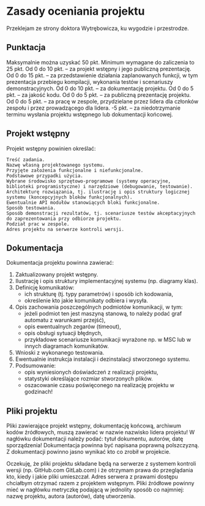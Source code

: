 # Zasady oceniania projektu
Przeklejam ze strony doktora Wytrębowicza, ku wygodzie i przestrodze.

## Punktacja

Maksymalnie można uzyskać 50 pkt.
Minimum wymagane do zaliczenia to 25 pkt.
Od 0 do 10 pkt. – za projekt wstępny i jego publiczną prezentację.
Od 0 do 15 pkt. – za przedstawienie działania zaplanowanych funkcji, w tym prezentacja przebiegu kompilacji, wykonania testów i scenariuszy demonstracyjnych.
Od 0 do 10 pkt. – za dokumentację projektu.
Od 0 do 5 pkt. – za jakość kodu.
Od 0 do 5 pkt. – za publiczną prezentację projektu.
Od 0 do 5 pkt. – za pracę w zespole, przydzielane przez lidera dla członków zespołu i przez prowadzącego dla lidera.
-5 pkt. – za niedotrzymanie terminu wysłania projektu wstępnego lub dokumentacji końcowej.

## Projekt wstępny

Projekt wstępny powinien określać:

    Treść zadania.
    Nazwę własną projektowanego systemu.
    Przyjęte założenia funkcjonalne i niefunkcjonalne.
    Podstawowe przypadki użycia.
    Wybrane środowisko sprzętowo-programowe (systemy operacyjne, biblioteki programistyczne) i narzędziowe (debugowanie, testowanie).
    Architekturę rozwiązania, tj. ilustrację i opis struktury logicznej systemu (koncepcyjnych bloków funkcjonalnych).
    Ewentualnie API modułów stanowiących bloki funkcjonalne.
    Sposób testowania.
    Sposób demonstracji rezultatów, tj. scenariusze testów akceptacyjnych do zaprezentowania przy odbiorze projektu.
    Podział prac w zespole.
    Adres projektu na serwerze kontroli wersji.

## Dokumentacja

Dokumentacja projektu powinna zawierać:
  1.  Zaktualizowany projekt wstępny.
  2.  Ilustrację i opis struktury implementacyjnej systemu (np. diagramy klas).
  3.  Definicję komunikatów:
       * ich strukturę (tj. typy parametrów) i sposób ich kodowania,
       * określenie kto jakie komunikaty odbiera i wysyła.
  4.  Opis zachowania poszczególnych podmiotów komunikacji, w tym:
       * jeżeli podmiot ten jest maszyną stanową, to należy podać graf automatu z warunkami przejść),
       * opis ewentualnych zegarów (timeout),
       * opis obsługi sytuacji błędnych,
       * przykładowe scenariusze komunikacji wyrażone np. w MSC lub w innych diagramach komunikatów.
  5.  Wnioski z wykonanego testowania.
  6.  Ewentualnie instrukcja instalacji i dezinstalacji stworzonego systemu.
  7.  Podsumowanie:
       * opis wyniesionych doświadczeń z realizacji projektu,
       * statystyki określające rozmiar stworzonych plików.
       * oszacowanie czasu poświęconego na realizację projektu w godzinach!

## Pliki projektu

Pliki zawierające projekt wstępny, dokumentację końcową, archiwum kodów źródłowych, muszą zawierać w nazwie nazwisko lidera projektu!
W nagłówku dokumentacji należy podać: tytuł dokumentu, autorów, datę sporządzenia! Dokumentacja powinna być napisana poprawną polszczyzną. Z dokumentacji powinno jasno wynikać kto co zrobił w projekcie.

Oczekuję, że pliki projektu składane będą na serwerze z systemem kontroli wersji (np. GitHub.com GitLab.com) i że otrzymam prawa do przeglądania kto, kiedy i jakie pliki umieszczał. Adres serwera z prawami dostępu chciałbym otrzymać razem z projektem wstępnym.
Pliki źródłowe powinny mieć w nagłówku metryczkę podającą w jednolity sposób co najmniej: nazwę projektu, autora (autorów), datę utworzenia.
